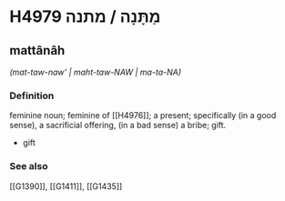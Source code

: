 # H4979 מַתָּנָה / מתנה

## mattânâh

_(mat-taw-naw' | maht-taw-NAW | ma-ta-NA)_

### Definition

feminine noun; feminine of [[H4976]]; a present; specifically (in a good sense), a sacrificial offering, (in a bad sense) a bribe; gift.

- gift
### See also

[[G1390]], [[G1411]], [[G1435]]

